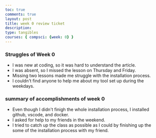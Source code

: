 ```yaml
---
toc: true
comments: true
layout: post
title: week 0 review ticket
description: 
type: tangibles
courses: { compsci: {week: 0} }
---
```


### Struggles of Week 0
- I was new at coding, so it was hard to understand the article. 
- I was absent, so I missed the lesson on Thursday and Friday. 
- Missing two lessons made me struggle with the installation process. 
- I couldn't find anyone to help me about my tool set up during the weekdays. 

### summary of accomplishments of week 0
- Even though I didn't finigh the whole installation process, I installed github, vscode, and docker. 
- I asked for help to my friends in the weekend. 
- I tried to catch up the class as possible as I could by finishing up the some of the installation process with my friend. 

